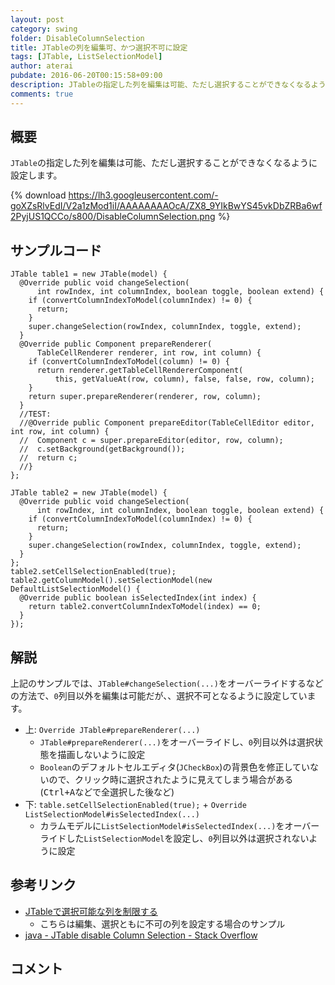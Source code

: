 ```yaml
---
layout: post
category: swing
folder: DisableColumnSelection
title: JTableの列を編集可、かつ選択不可に設定
tags: [JTable, ListSelectionModel]
author: aterai
pubdate: 2016-06-20T00:15:58+09:00
description: JTableの指定した列を編集は可能、ただし選択することができなくなるように設定します。
comments: true
---
```

## 概要
`JTable`の指定した列を編集は可能、ただし選択することができなくなるように設定します。

{% download https://lh3.googleusercontent.com/-goXZsRlvEdI/V2a1zMod1iI/AAAAAAAAOcA/ZX8_9YIkBwYS45vkDbZRBa6wf2PyjUS1QCCo/s800/DisableColumnSelection.png %}

## サンプルコード
<pre class="prettyprint"><code>JTable table1 = new JTable(model) {
  @Override public void changeSelection(
      int rowIndex, int columnIndex, boolean toggle, boolean extend) {
    if (convertColumnIndexToModel(columnIndex) != 0) {
      return;
    }
    super.changeSelection(rowIndex, columnIndex, toggle, extend);
  }
  @Override public Component prepareRenderer(
      TableCellRenderer renderer, int row, int column) {
    if (convertColumnIndexToModel(column) != 0) {
      return renderer.getTableCellRendererComponent(
          this, getValueAt(row, column), false, false, row, column);
    }
    return super.prepareRenderer(renderer, row, column);
  }
  //TEST:
  //@Override public Component prepareEditor(TableCellEditor editor, int row, int column) {
  //  Component c = super.prepareEditor(editor, row, column);
  //  c.setBackground(getBackground());
  //  return c;
  //}
};

JTable table2 = new JTable(model) {
  @Override public void changeSelection(
      int rowIndex, int columnIndex, boolean toggle, boolean extend) {
    if (convertColumnIndexToModel(columnIndex) != 0) {
      return;
    }
    super.changeSelection(rowIndex, columnIndex, toggle, extend);
  }
};
table2.setCellSelectionEnabled(true);
table2.getColumnModel().setSelectionModel(new DefaultListSelectionModel() {
  @Override public boolean isSelectedIndex(int index) {
    return table2.convertColumnIndexToModel(index) == 0;
  }
});
</code></pre>

## 解説
上記のサンプルでは、`JTable#changeSelection(...)`をオーバーライドするなどの方法で、`0`列目以外を編集は可能だが、、選択不可となるように設定しています。

- 上: `Override JTable#prepareRenderer(...)`
    - `JTable#prepareRenderer(...)`をオーバーライドし、`0`列目以外は選択状態を描画しないように設定
    - `Boolean`のデフォルトセルエディタ(`JCheckBox`)の背景色を修正していないので、クリック時に選択されたように見えてしまう場合がある(<kbd>Ctrl+A</kbd>などで全選択した後など)
- 下: `table.setCellSelectionEnabled(true);` + `Override ListSelectionModel#isSelectedIndex(...)`
    - カラムモデルに`ListSelectionModel#isSelectedIndex(...)`をオーバーライドした`ListSelectionModel`を設定し、`0`列目以外は選択されないように設定

<!-- dummy comment line for breaking list -->

## 参考リンク
- [JTableで選択可能な列を制限する](http://ateraimemo.com/Swing/ColumnSelectability.html)
    - こちらは編集、選択ともに不可の列を設定する場合のサンプル
- [java - JTable disable Column Selection - Stack Overflow](http://stackoverflow.com/questions/37690017/jtable-disable-column-selection/37741006#37741006)

<!-- dummy comment line for breaking list -->

## コメント
